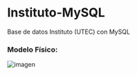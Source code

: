 # Instituto-MySQL
Base de datos Instituto (UTEC) con MySQL

### Modelo Físico: 

![imagen](https://user-images.githubusercontent.com/87783719/231565411-1940aeed-4b46-4370-b65e-07e6a6103f00.png)
